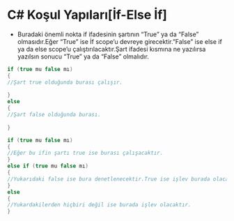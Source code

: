 # C# Koşul Yapıları[İf-Else İf]
- Buradaki önemli nokta if ifadesinin şartının “True” ya da “False” olmasıdır.Eğer “True” ise İf scope’u devreye girecektir.”False” ise else if ya da else scope’u çalıştırılacaktır.Şart ifadesi kısmına ne yazılırsa yazılsın sonucu “True” ya da “False” olmalıdır.

```C#
if (true mu false mı)
{
//Şart true olduğunda burası çalışır.
 
}
else
{
//Şart false olduğunda burası.
 
}

if (true mu false mı)
{
//Eğer bu ifin şartı true ise burası çalışacaktır.
}
else if (true mu false mı)
{
//Yukarıdaki false ise bura denetlenecektir.True ise işlev burada olacaktır.
}
else
{
//Yukardakilerden hiçbiri değil ise burada işlev olacaktır.
}
```